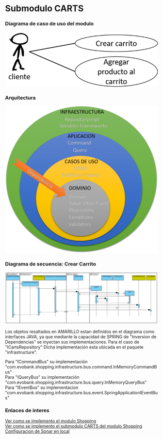# Submodulo CARTS
### Diagrama de caso de uso del modulo
![Diagrama de casos de uso del submodulo carts](https://github.com/gotorresevo/proyecto-base-spring-boot/raw/master/assets/UseCasesSubmoduleCarts.png "Diagrama de casos del submodulo carts")

### Arquitectura
![Arquitectura del submodulo](https://github.com/gotorresevo/proyecto-base-spring-boot/raw/master/assets/ArquitecturaComponent.png "Arquitectura del submodulo")

### Diagrama de secuencia: Crear Carrito
![Diagrama de secuencia CREAR CARRITO](https://github.com/gotorresevo/proyecto-base-spring-boot/raw/master/assets/SequenceArchitectureCreateCart.png "Flujo completo desde el llamado al command hasta la publicacion del evento")

Los objetos resaltados en AMARILLO estan definidos en el diagrama como interfaces JAVA, ya que mediante la capacidad de SPRING de "Inversion de Dependencias" se inyectan sus implementaciones. Para el caso de "ICartsRepository" Dicha implementación esta ubicada en el paquete "infrastructure".  

Para "ICommandBus" su implementación "com.evobank.shopping.infrastructure.bus.command.InMemoryCommandBus"  
Para "IQueryBus" su implementación "com.evobank.shopping.infrastructure.bus.query.InMemoryQueryBus"  
Para "IEventBus" su implementacion "com.evobank.shopping.infrastructure.bus.event.SpringApplicationIEventBus"  

### Enlaces de interes
[Ver como se implemento el modulo Shopping](https://github.com/gotorresevo/proyecto-base-spring-boot/tree/master/src/main/java/com/evobank/shopping)  
[Ver como se implemento el submodulo CARTS del modulo Shopping](https://github.com/gotorresevo/proyecto-base-spring-boot/tree/master/src/main/java/com/evobank/shopping/submodules/carts)  
[Configuracion de Sonar en local](https://github.com/gotorresevo/proyecto-base-spring-boot/tree/master/sonarqube)  